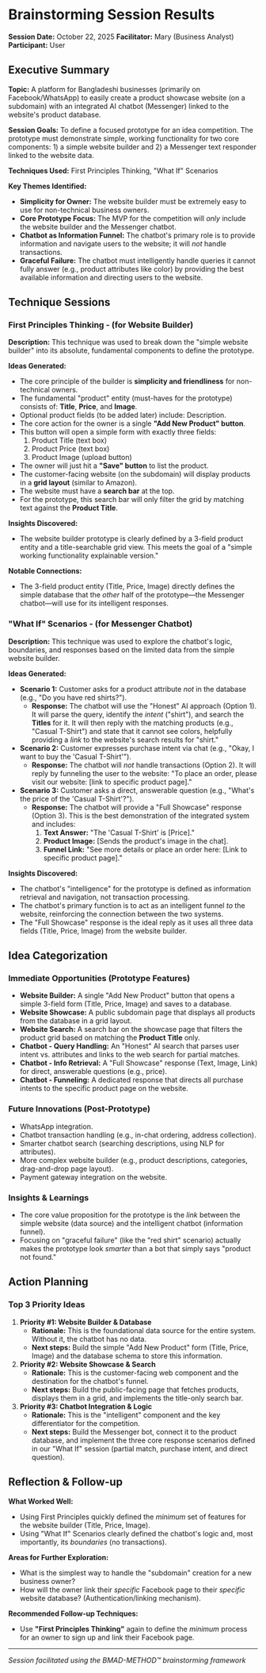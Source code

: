 # Brainstorming Session Results

**Session Date:** October 22, 2025
**Facilitator:** Mary (Business Analyst)
**Participant:** User

## Executive Summary

**Topic:** A platform for Bangladeshi businesses (primarily on Facebook/WhatsApp) to easily create a product showcase website (on a subdomain) with an integrated AI chatbot (Messenger) linked to the website's product database.

**Session Goals:** To define a focused prototype for an idea competition. The prototype must demonstrate simple, working functionality for two core components: 1) a simple website builder and 2) a Messenger text responder linked to the website data.

**Techniques Used:** First Principles Thinking, "What If" Scenarios

**Key Themes Identified:**
* **Simplicity for Owner:** The website builder must be extremely easy to use for non-technical business owners.
* **Core Prototype Focus:** The MVP for the competition will *only* include the website builder and the Messenger chatbot.
* **Chatbot as Information Funnel:** The chatbot's primary role is to provide information and navigate users to the website; it will *not* handle transactions.
* **Graceful Failure:** The chatbot must intelligently handle queries it cannot fully answer (e.g., product attributes like color) by providing the best available information and directing users to the website.

## Technique Sessions

### First Principles Thinking - (for Website Builder)

**Description:** This technique was used to break down the "simple website builder" into its absolute, fundamental components to define the prototype.

**Ideas Generated:**
* The core principle of the builder is **simplicity and friendliness** for non-technical owners.
* The fundamental "product" entity (must-haves for the prototype) consists of: **Title**, **Price**, and **Image**.
* Optional product fields (to be added later) include: Description.
* The core action for the owner is a single **"Add New Product" button**.
* This button will open a simple form with exactly three fields:
    1.  Product Title (text box)
    2.  Product Price (text box)
    3.  Product Image (upload button)
* The owner will just hit a **"Save" button** to list the product.
* The customer-facing website (on the subdomain) will display products in a **grid layout** (similar to Amazon).
* The website must have a **search bar** at the top.
* For the prototype, this search bar will only filter the grid by matching text against the **Product Title**.

**Insights Discovered:**
* The website builder prototype is clearly defined by a 3-field product entity and a title-searchable grid view. This meets the goal of a "simple working functionality explainable version."

**Notable Connections:**
* The 3-field product entity (Title, Price, Image) directly defines the simple database that the *other* half of the prototype—the Messenger chatbot—will use for its intelligent responses.

### "What If" Scenarios - (for Messenger Chatbot)

**Description:** This technique was used to explore the chatbot's logic, boundaries, and responses based on the limited data from the simple website builder.

**Ideas Generated:**
* **Scenario 1:** Customer asks for a product attribute *not* in the database (e.g., "Do you have red shirts?").
    * **Response:** The chatbot will use the "Honest" AI approach (Option 1). It will parse the query, identify the *intent* ("shirt"), and search the **Titles** for it. It will then reply with the matching products (e.g., "Casual T-Shirt") and state that it cannot see colors, helpfully providing a *link* to the website's search results for "shirt."
* **Scenario 2:** Customer expresses purchase intent via chat (e.g., "Okay, I want to buy the 'Casual T-Shirt'").
    * **Response:** The chatbot will *not* handle transactions (Option 2). It will reply by funneling the user to the website: "To place an order, please visit our website: [link to specific product page]."
* **Scenario 3:** Customer asks a direct, answerable question (e.g., "What's the price of the 'Casual T-Shirt'?").
    * **Response:** The chatbot will provide a "Full Showcase" response (Option 3). This is the best demonstration of the integrated system and includes:
        1.  **Text Answer:** "The 'Casual T-Shirt' is [Price]."
        2.  **Product Image:** [Sends the product's image in the chat].
        3.  **Funnel Link:** "See more details or place an order here: [Link to specific product page]."

**Insights Discovered:**
* The chatbot's "intelligence" for the prototype is defined as information retrieval and navigation, not transaction processing.
* The chatbot's primary function is to act as an intelligent funnel *to* the website, reinforcing the connection between the two systems.
* The "Full Showcase" response is the ideal reply as it uses all three data fields (Title, Price, Image) from the website builder.

## Idea Categorization

### Immediate Opportunities (Prototype Features)
* **Website Builder:** A single "Add New Product" button that opens a simple 3-field form (Title, Price, Image) and saves to a database.
* **Website Showcase:** A public subdomain page that displays all products from the database in a grid layout.
* **Website Search:** A search bar on the showcase page that filters the product grid based on matching the **Product Title** only.
* **Chatbot - Query Handling:** An "Honest" AI search that parses user intent vs. attributes and links to the web search for partial matches.
* **Chatbot - Info Retrieval:** A "Full Showcase" response (Text, Image, Link) for direct, answerable questions (e.g., price).
* **Chatbot - Funneling:** A dedicated response that directs all purchase intents to the specific product page on the website.

### Future Innovations (Post-Prototype)
* WhatsApp integration.
* Chatbot transaction handling (e.g., in-chat ordering, address collection).
* Smarter chatbot search (searching descriptions, using NLP for attributes).
* More complex website builder (e.g., product descriptions, categories, drag-and-drop page layout).
* Payment gateway integration on the website.

### Insights & Learnings
* The core value proposition for the prototype is the *link* between the simple website (data source) and the intelligent chatbot (information funnel).
* Focusing on "graceful failure" (like the "red shirt" scenario) actually makes the prototype look *smarter* than a bot that simply says "product not found."

## Action Planning

### Top 3 Priority Ideas
1.  **Priority #1: Website Builder & Database**
    * **Rationale:** This is the foundational data source for the entire system. Without it, the chatbot has no data.
    * **Next steps:** Build the simple "Add New Product" form (Title, Price, Image) and the database schema to store this information.
2.  **Priority #2: Website Showcase & Search**
    * **Rationale:** This is the customer-facing web component and the destination for the chatbot's funnel.
    * **Next steps:** Build the public-facing page that fetches products, displays them in a grid, and implements the title-only search bar.
3.  **Priority #3: Chatbot Integration & Logic**
    * **Rationale:** This is the "intelligent" component and the key differentiator for the competition.
    * **Next steps:** Build the Messenger bot, connect it to the product database, and implement the three core response scenarios defined in our "What If" session (partial match, purchase intent, and direct question).

## Reflection & Follow-up

**What Worked Well:**
* Using First Principles quickly defined the *minimum* set of features for the website builder (Title, Price, Image).
* Using "What If" Scenarios clearly defined the chatbot's logic and, most importantly, its *boundaries* (no transactions).

**Areas for Further Exploration:**
* What is the simplest way to handle the "subdomain" creation for a new business owner?
* How will the owner link their *specific* Facebook page to their *specific* website database? (Authentication/linking mechanism).

**Recommended Follow-up Techniques:**
* Use **"First Principles Thinking"** again to define the *minimum* process for an owner to sign up and link their Facebook page.

---

*Session facilitated using the BMAD-METHOD™ brainstorming framework*